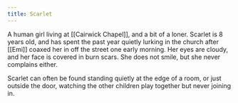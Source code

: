 ```yaml
---
title: Scarlet
---
```


A human girl living at [[Cairwick Chapel]], and a bit of a loner. Scarlet is 8 years old, and has spent the past year quietly lurking in the church after [[Emi]] coaxed her in off the street one early morning. Her eyes are cloudy, and her face is covered in burn scars. She does not smile, but she never complains either.

Scarlet can often be found standing quietly at the edge of a room, or just outside the door, watching the other children play together but never joining in.